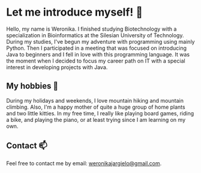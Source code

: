 # Let me introduce myself! 👋 
Hello,
my name is Weronika. 
I finished studying Biotechnology with a specialization in Bioinformatics at the Silesian University of Technology. 
During my studies, I've begun my adventure with programming using mainly Python. 
Then I participated in a meeting that was focused on introducing Java to beginners and I fell in love with this programming language. It was the moment when I decided to focus my career path on IT with a special interest in developing projects with Java.

## My hobbies 👀
During my holidays and weekends, I love mountain hiking and mountain climbing. 
Also, I'm a happy mother of quite a huge group of home plants and two little kitties. In my free time, I really like playing board games, riding a bike, and playing the piano, or at least trying since I am learning on my own.


## Contact 📫 
Feel free to contact me by email: weronikajargielo@gmail.com.

<!---
WeronikaJargielo/WeronikaJargielo is a ✨ special ✨ repository because its `README.md` (this file) appears on your GitHub profile.
You can click the Preview link to take a look at your changes.
--->

